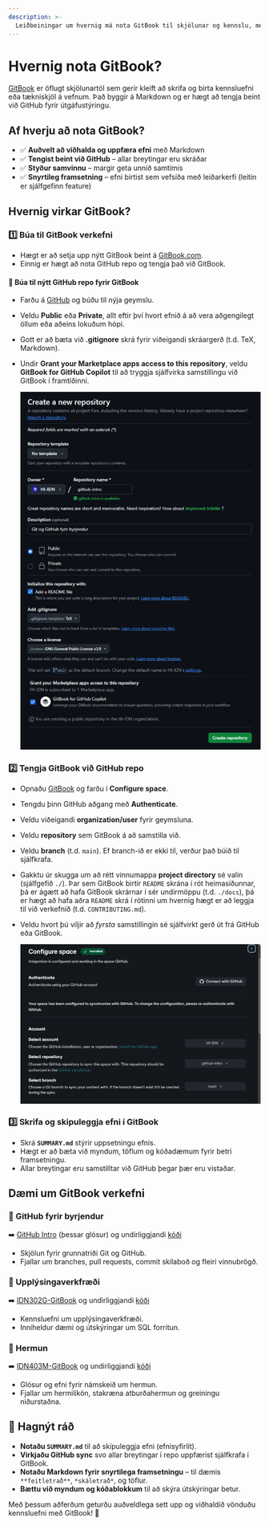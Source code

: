 ```yaml
---
description: >-
  Leiðbeiningar um hvernig má nota GitBook til skjölunar og kennslu, með dæmum úr HI-IDN verkefnum.
---
```


# Hvernig nota GitBook?

[GitBook](https://www.gitbook.com/) er öflugt skjölunartól sem gerir kleift að skrifa og birta
kennsluefni eða tækniskjöl á vefnum. Það byggir á Markdown og er hægt að tengja beint við GitHub
fyrir útgáfustýringu.

## Af hverju að nota GitBook?

- ✅ **Auðvelt að viðhalda og uppfæra efni** með Markdown
- ✅ **Tengist beint við GitHub** – allar breytingar eru skráðar
- ✅ **Styður samvinnu** – margir geta unnið samtímis
- ✅ **Snyrtileg framsetning** – efni birtist sem vefsíða með leiðarkerfi (leitin er sjálfgefinn
  feature)

## Hvernig virkar GitBook?

### 1️⃣ Búa til GitBook verkefni

- Hægt er að setja upp nýtt GitBook beint á [GitBook.com](https://www.gitbook.com/).
- Einnig er hægt að nota GitHub repo og tengja það við GitBook.

#### 🔹 Búa til nýtt GitHub repo fyrir GitBook

- Farðu á [GitHub](https://github.com/) og búðu til nýja geymslu.
- Veldu **Public** eða **Private**, allt eftir því hvort efnið á að vera aðgengilegt öllum eða
  aðeins lokuðum hópi.
- Gott er að bæta við **.gitignore** skrá fyrir viðeigandi skráargerð (t.d. TeX, Markdown).
- Undir **Grant your Marketplace apps access to this repository**, veldu **GitBook for GitHub
  Copilot** til að tryggja sjálfvirka samstillingu við GitBook í framtíðinni.

  ![Búa til GitHub repo](figs/create_repo_web.png)

### 2️⃣ Tengja GitBook við GitHub repo

- Opnaðu [GitBook](https://www.gitbook.com/) og farðu í **Configure space**.
- Tengdu þinn GitHub aðgang með **Authenticate**.
- Veldu viðeigandi **organization/user** fyrir geymsluna.
- Veldu **repository** sem GitBook á að samstilla við.
- Veldu **branch** (t.d. `main`). Ef branch-ið er ekki til, verður það búið til sjálfkrafa.
- Gakktu úr skugga um að rétt vinnumappa **project directory** sé valin (sjálfgefið `./`). Þar
  sem GitBook birtir `README` skrána í rót heimasíðunnar, þá er ágætt að hafa GitBook skrárnar í
  sér undirmöppu (t.d. `./docs`), þá er hægt að hafa aðra `README` skrá í rótinni um hvernig
  hægt er að leggja til við verkefnið (t.d. `CONTRIBUTING.md`).
- Veldu hvort þú viljir að *fyrsta* samstillingin sé sjálfvirkt gerð út frá GitHub eða GitBook.

  ![GitBook tenging við GitHub](figs/gitbook_configure_github.png)

### 3️⃣ Skrifa og skipuleggja efni í GitBook

- Skrá **`SUMMARY.md`** stýrir uppsetningu efnis.
- Hægt er að bæta við myndum, töflum og kóðadæmum fyrir betri framsetningu.
- Allar breytingar eru samstilltar við GitHub þegar þær eru vistaðar.

## Dæmi um GitBook verkefni

### 📖 GitHub fyrir byrjendur

➡️ [GitHub Intro](https://github.com/HI-IDN/github-intro) (þessar glósur) 
og undirliggjandi [kóði](https://github.com/HI-IDN/github-intro)

- Skjölun fyrir grunnatriði Git og GitHub.
- Fjallar um branches, pull requests, commit skilaboð og fleiri vinnubrögð.

### 📖 Upplýsingaverkfræði

➡️ [IDN302G-GitBook](https://github.com/HI-IDN/IDN302G-GitBook)
og undirliggjandi [kóði](https://github.com/HI-IDN/IDN320M-GitBook/)

- Kennsluefni um upplýsingaverkfræði.
- Inniheldur dæmi og útskýringar um SQL forritun.

### 📖 Hermun

➡️ [IDN403M-GitBook](https://github.com/HI-IDN/IDN403M-GitBook) og undirliggjandi [kóði](https://github.com/HI-IDN/IDN403M-GitBook/)

- Glósur og efni fyrir námskeið um hermun.
- Fjallar um hermilíkön, stakræna atburðahermun og greiningu niðurstaðna.

## 🔧 Hagnýt ráð

- **Notaðu `SUMMARY.md`** til að skipuleggja efni (efnisyfirlit).
- **Virkjaðu GitHub sync** svo allar breytingar í repo uppfærist sjálfkrafa í GitBook.
- **Notaðu Markdown fyrir snyrtilega framsetningu** – til dæmis `**feitletrað**`, `*skáletrað*`, og
  töflur.
- **Bættu við myndum og kóðablokkum** til að skýra útskýringar betur.

Með þessum aðferðum geturðu auðveldlega sett upp og viðhaldið vönduðu kennsluefni með GitBook! 🚀
